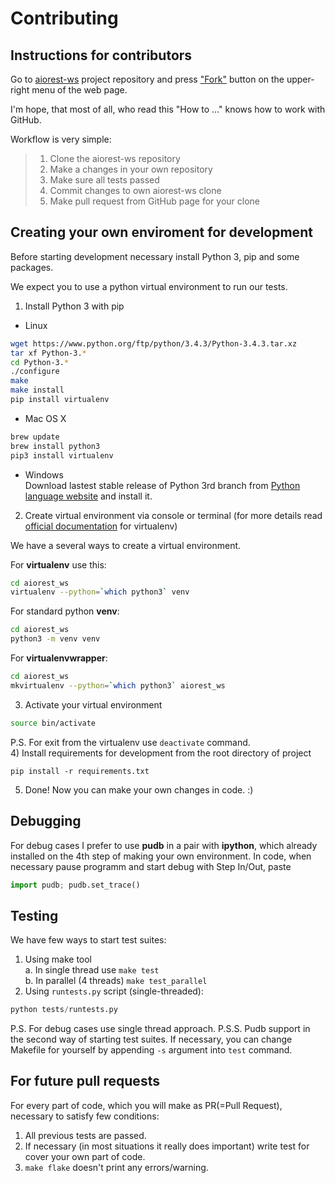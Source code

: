 Contributing
============

Instructions for contributors
-----------------------------

Go to [aiorest-ws](https://github.com/Relrin/aiorest-ws) project repository and press ["Fork"](https://github.com/Relrin/aiorest-ws#fork-destination-box) button on the upper-right menu of the web page.

I'm hope, that most of all, who read this "How to ..." knows how to work with GitHub.

Workflow is very simple:

>  1. Clone the aiorest-ws repository  
>  2. Make a changes in your own repository  
>  3. Make sure all tests passed  
>  4. Commit changes to own aiorest-ws clone  
>  5. Make pull request from GitHub page for your clone  

Creating your own enviroment for development
--------------------------------------------

Before starting development necessary install Python 3, pip and some packages. 

We expect you to use a python virtual environment to run our tests.  
1) Install Python 3 with pip
- Linux
```bash
wget https://www.python.org/ftp/python/3.4.3/Python-3.4.3.tar.xz
tar xf Python-3.* 
cd Python-3.*
./configure
make
make install
pip install virtualenv
```
- Mac OS X
```bash
brew update
brew install python3
pip3 install virtualenv
```
- Windows  
Download lastest stable release of Python 3rd branch from [Python language website](https://www.python.org/) and install it.  

2) Create virtual environment via console or terminal (for more details read [official documentation](https://virtualenv.pypa.io/en/latest/) for virtualenv)

We have a several ways to create a virtual environment.

For **virtualenv** use this:
```bash
cd aiorest_ws
virtualenv --python=`which python3` venv
```
For standard python **venv**:
```bash
cd aiorest_ws
python3 -m venv venv
```
For **virtualenvwrapper**:
```bash
cd aiorest_ws
mkvirtualenv --python=`which python3` aiorest_ws
```
3) Activate your virtual environment
```bash
source bin/activate
```
P.S. For exit from the virtualenv use ```deactivate``` command.  
4) Install requirements for development from the root directory of project
```
pip install -r requirements.txt
```
5) Done! Now you can make your own changes in code. :)

Debugging
---------
For debug cases I prefer to use **pudb** in a pair with **ipython**, which already installed on the 4th step of making your own environment.
In code, when necessary pause programm and start debug with Step In/Out, paste 
```python
import pudb; pudb.set_trace()
```

Testing
-------
We have few ways to start test suites:  

1. Using make tool  
 a. In single thread use ```make test```  
 b. In parallel (4 threads) ```make test_parallel```
2. Using ```runtests.py``` script (single-threaded):
```python
python tests/runtests.py
```  

P.S. For debug cases use single thread approach.
P.S.S. Pudb support in the second way of starting test suites. If necessary, you can change Makefile for yourself by appending `-s` argument into `test` command.

For future pull requests
------------------------
For every part of code, which you will make as PR(=Pull Request), necessary to satisfy few conditions:  
1. All previous tests are passed.  
2. If necessary (in most situations it really does important) write test for cover your own part of code.  
3. ```make flake``` doesn't print any errors/warning.  
